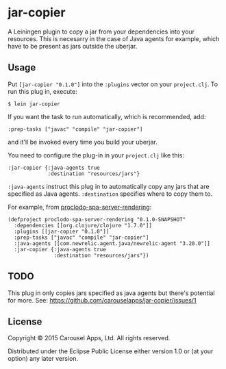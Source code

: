 # jar-copier

A Leiningen plugin to copy a jar from your dependencies into your resources. This is necesarry in the case of Java
agents for example, which have to be present as jars outside the uberjar.

## Usage

Put `[jar-copier "0.1.0"]` into the `:plugins` vector on your `project.clj`. To run this plug in, execute:

    $ lein jar-copier

If you want the task to run automatically, which is recommended, add:

    :prep-tasks ["javac" "compile" "jar-copier"]

and it'll be invoked every time you build your uberjar.

You need to configure the plug-in in your `project.clj` like this:

    :jar-copier {:java-agents true
                 :destination "resources/jars"}

`:java-agents` instruct this plug in to automatically copy any jars that are specified as Java agents. `:destination`
specifies where to copy them to.

For example, from [proclodo-spa-server-rendering](https://github.com/ldnclj/proclodo-spa-server-rendering):

    (defproject proclodo-spa-server-rendering "0.1.0-SNAPSHOT"
      :dependencies [[org.clojure/clojure "1.7.0"]]
      :plugins [[jar-copier "0.1.0"]]
      :prep-tasks ["javac" "compile" "jar-copier"]
      :java-agents [[com.newrelic.agent.java/newrelic-agent "3.20.0"]]
      :jar-copier {:java-agents true
                   :destination "resources/jars"})

## TODO

This plug in only copies jars specified as java agents but there's potential for more. See:
https://github.com/carouselapps/jar-copier/issues/1

## License

Copyright © 2015 Carousel Apps, Ltd. All rights reserved.

Distributed under the Eclipse Public License either version 1.0 or (at your option) any later version.
